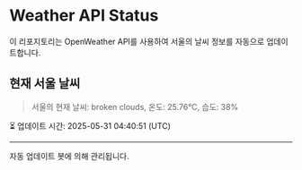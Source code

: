 
# Weather API Status

이 리포지토리는 OpenWeather API를 사용하여 서울의 날씨 정보를 자동으로 업데이트합니다.

## 현재 서울 날씨
> 서울의 현재 날씨: broken clouds, 온도: 25.76°C, 습도: 38%

⏳ 업데이트 시간: 2025-05-31 04:40:51 (UTC)

---
자동 업데이트 봇에 의해 관리됩니다.
